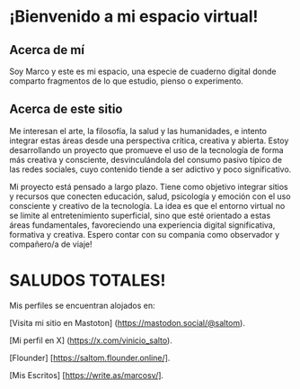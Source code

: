 # ¡Bienvenido a mi espacio virtual! 
## Acerca de mí
Soy Marco y este es mi espacio, una especie de cuaderno digital donde comparto fragmentos de lo que estudio, pienso o experimento.

## Acerca de este sitio
Me interesan el arte, la filosofía, la salud y las humanidades, e intento integrar estas áreas desde una perspectiva crítica, creativa y abierta. Estoy desarrollando un proyecto que promueve el uso de la tecnología de forma más creativa y consciente, desvinculándola del consumo pasivo típico de las redes sociales, cuyo contenido tiende a ser adictivo y poco significativo. 

Mi proyecto está pensado a largo plazo. Tiene como objetivo integrar sitios y recursos que conecten educación, salud, psicología y emoción con el uso consciente y creativo de la tecnología.
La idea es que el entorno virtual no se limite al entretenimiento superficial, sino que esté orientado a estas áreas fundamentales, favoreciendo una experiencia digital significativa, formativa y creativa. Espero contar con su compania como observador y compañero/a de viaje! 
# SALUDOS TOTALES!

Mis perfiles se encuentran alojados en: 

[Visita mi sitio en Mastoton] (https://mastodon.social/@saltom).

[Mi perfil en X] (https://x.com/vinicio_salto).

[Flounder] [https://saltom.flounder.online/].

[Mis Escritos] [https://write.as/marcosv/].
